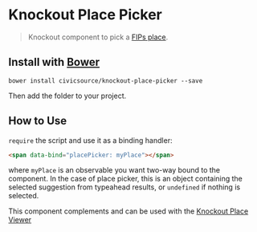 # Knockout Place Picker

> Knockout component to pick a [FIPs place](https://github.com/civicsource/fips).

## Install with [Bower](http://bower.io/)

```
bower install civicsource/knockout-place-picker --save
```

Then add the folder to your project.

## How to Use

`require` the script and use it as a binding handler:

```html
<span data-bind="placePicker: myPlace"></span>
```

where `myPlace` is an observable you want two-way bound to the component. In the case of place picker, this is an object containing the selected suggestion from typeahead results, or `undefined` if nothing is selected.

This component complements and can be used with the [Knockout Place Viewer](https://github.com/civicsource/knockout-place-viewer)